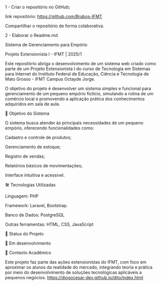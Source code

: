 1 - Criar o repositório no GitHub;

link repositório: https://github.com/Brabos-IFMT

Compartilhar o repositório de forma colaborativa.

2 - Elaborar o Readme.md

Sistema de Gerenciamento para Empório

Projeto Extensionista I - IFMT | 2025/1

Este repositório abriga o desenvolvimento de um sistema web criado como parte de um Projeto Extensionista I do curso de Tecnologia em Sistemas para Internet do Instituto Federal de Educação, Ciência e Tecnologia de Mato Grosso - IFMT Campus Octayde Jorge.

O objetivo do projeto é desenvolver um sistema simples e funcional para gerenciamento de um pequeno empório fictício, simulando a rotina de um comércio local e promovendo a aplicação prática dos conhecimentos adquiridos em sala de aula.

🎯 Objetivo do Sistema

O sistema busca atender às principais necessidades de um pequeno empório, oferecendo funcionalidades como:

Cadastro e controle de produtos;

Gerenciamento de estoque;

Registro de vendas;

Relatórios básicos de movimentações;

Interface intuitiva e acessível.

🛠️ Tecnologias Utilizadas

Linguagem: PHP

Framework: Laravel, Bootstrap.

Banco de Dados: PostgreSQL

Outras ferramentas: HTML, CSS, JavaScript

📍 Status do Projeto

🚧 Em desenvolvimento

🏫 Contexto Acadêmico

Este projeto faz parte das ações extensionistas do IFMT, com foco em aproximar os alunos da realidade do mercado, integrando teoria e prática por meio do desenvolvimento de soluções tecnológicas aplicáveis a pequenos negócios.
https://diogocesar-dev.github.io/dito/index.html
